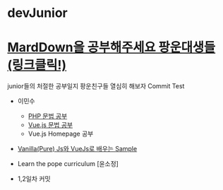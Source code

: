 # devJunior

# [MardDown을 공부해주세요 팡운대생들(링크클릭!)](https://heropy.blog/2017/09/30/markdown/)
junior들의 처절한 공부일지
팡운친구들 열심히 해보자
Commit Test
- 이민수
  - [PHP 문법 공부](https://opentutorials.org/course/3018/233 ) 
  - [Vue.js 문법 공부](https://www.zooo.kr/fxbbs/f_view.php?i_code=program&CATEGORY=49&admin_mode=&PAGE=2&i_id=258&i_key=&i_value=&i_order=&i_order_exec=)
  - Vue.js Homepage 공부 

 - [Vanilla(Pure) Js와 VueJs로 배우는 Sample](https://www.inflearn.com/course/%EC%88%9C%EC%88%98js-vuejs-%EA%B0%9C%EB%B0%9C-%EA%B0%95%EC%A2%8C/dashboard)

 - Learn the pope curriculum 
[윤소정]
 - 1,2일차 커밋
